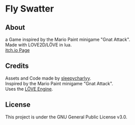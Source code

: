 # Fly Swatter

## About

a Game inspired by the Mario Paint minigame "Gnat Attack".  
Made with LOVE2D/LÖVE in lua.  
[itch.io Page](sleepycharlyy.itch.io/fly-swatter)  

## Credits

Assets and Code made by [sleepycharlyy](https://github.com/sleepycharlyy).  
Inspired by the Mario Paint minigame  "Gnat Attack".  
Uses the [LÖVE Engine](https://github.com/love2d/love).  

## License

This project is under the GNU General Public License v3.0.

